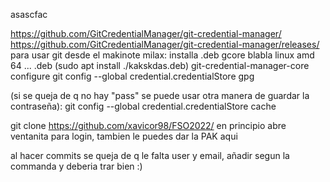 asascfac

https://github.com/GitCredentialManager/git-credential-manager/
https://github.com/GitCredentialManager/git-credential-manager/releases/
para usar git desde el makinote milax: installa .deb gcore blabla linux amd 64 ... .deb
(sudo apt install ./kakskdas.deb)
git-credential-manager-core configure
git config --global credential.credentialStore gpg

(si se queja de q no hay "pass" se puede usar otra manera de guardar la contraseña):
git config --global credential.credentialStore cache


git clone https://github.com/xavicor98/FSO2022/
en principio abre ventanita para login, tambien le puedes dar la PAK aqui


al hacer commits se queja de q le falta user y email, añadir segun la commanda y deberia trar bien :)
